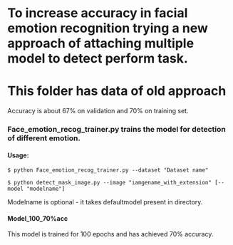 # To increase accuracy in facial emotion recognition trying a new approach of attaching multiple model to detect perform task. 

# This folder has data of old approach

Accuracy is about 67% on validation and 70% on training set.


### Face_emotion_recog_trainer.py trains the model for detection of different emotion.

#### Usage:
    
    $ python Face_emotion_recog_trainer.py --dataset "Dataset name"
    
    $ python detect_mask_image.py --image "iamgename_with_extension" [--model "modelname"]
    
Modelname is optional - it takes defaultmodel present in directory.  

#### Model_100_70%acc

This model is trained for 100 epochs and has achieved 70% accuracy.  


